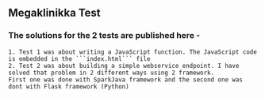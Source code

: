 ##  Megaklinikka Test

### The solutions for the 2 tests are published here -
    
    1. Test 1 was about writing a JavaScript function. The JavaScript code is embedded in the ```index.html``` file
    2. Test 2 was about building a simple webservice endpoint. I have solved that problem in 2 different ways using 2 framework. 
    First one was done with SparkJava framework and the second one was dont with Flask framework (Python) 
    
